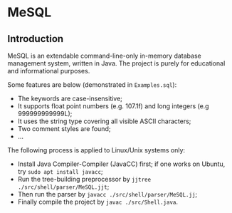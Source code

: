 # MeSQL

## Introduction

MeSQL is an extendable command-line-only in-memory database management system, written in Java. The project is purely for educational and informational purposes.

Some features are below (demonstrated in `Examples.sql`):

* The keywords are case-insensitive;
* It supports float point numbers (e.g. 107.1f) and long integers (e.g 999999999999L);
* It uses the string type covering all visible ASCII characters;
* Two comment styles are found;
* ...

The following process is applied to Linux/Unix systems only:

* Install Java Compiler-Compiler (JavaCC) first; if one works on Ubuntu, try `sudo apt install javacc`;
* Run the tree-building preprocessor by `jjtree ./src/shell/parser/MeSQL.jjt`;
* Then run the parser by `javacc ./src/shell/parser/MeSQL.jj`;
* Finally compile the project by `javac ./src/Shell.java`.
